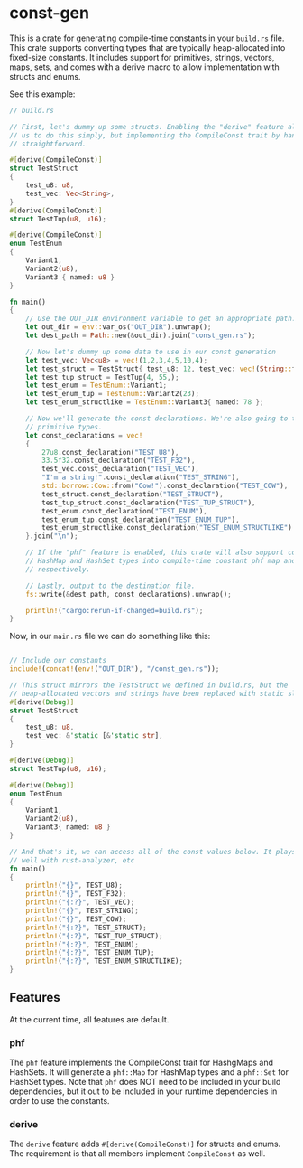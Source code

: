 # const-gen

This is a crate for generating compile-time constants in your `build.rs` file. This crate supports converting types that are typically heap-allocated into fixed-size constants. It includes support for primitives, strings, vectors, maps, sets, and comes with a derive macro to allow implementation with structs and enums.

See this example:
```rust
// build.rs

// First, let's dummy up some structs. Enabling the "derive" feature allows
// us to do this simply, but implementing the CompileConst trait by hand is
// straightforward.

#[derive(CompileConst)]
struct TestStruct
{
    test_u8: u8,
    test_vec: Vec<String>,
}
#[derive(CompileConst)]
struct TestTup(u8, u16);

#[derive(CompileConst)]
enum TestEnum
{
    Variant1,
    Variant2(u8),
    Variant3 { named: u8 }
}

fn main() 
{
    // Use the OUT_DIR environment variable to get an appropriate path.
    let out_dir = env::var_os("OUT_DIR").unwrap();
    let dest_path = Path::new(&out_dir).join("const_gen.rs");

    // Now let's dummy up some data to use in our const generation
    let test_vec: Vec<u8> = vec!(1,2,3,4,5,10,4);
    let test_struct = TestStruct{ test_u8: 12, test_vec: vec!(String::from("Hello there.")) };
    let test_tup_struct = TestTup(4, 55,);
    let test_enum = TestEnum::Variant1;
    let test_enum_tup = TestEnum::Variant2(23);
    let test_enum_structlike = TestEnum::Variant3{ named: 78 };

    // Now we'll generate the const declarations. We're also going to test with some
    // primitive types. 
    let const_declarations = vec!
    {
        27u8.const_declaration("TEST_U8"),
        33.5f32.const_declaration("TEST_F32"),
        test_vec.const_declaration("TEST_VEC"),
        "I'm a string!".const_declaration("TEST_STRING"),
        std::borrow::Cow::from("Cow!").const_declaration("TEST_COW"),
        test_struct.const_declaration("TEST_STRUCT"),
        test_tup_struct.const_declaration("TEST_TUP_STRUCT"),
        test_enum.const_declaration("TEST_ENUM"),
        test_enum_tup.const_declaration("TEST_ENUM_TUP"),
        test_enum_structlike.const_declaration("TEST_ENUM_STRUCTLIKE")
    }.join("\n");

    // If the "phf" feature is enabled, this crate will also support converting
    // HashMap and HashSet types into compile-time constant phf map and set types 
    // respectively.

    // Lastly, output to the destination file.
    fs::write(&dest_path, const_declarations).unwrap();

    println!("cargo:rerun-if-changed=build.rs");
}

```

Now, in our `main.rs` file we can do something like this:

```rs

// Include our constants
include!(concat!(env!("OUT_DIR"), "/const_gen.rs"));

// This struct mirrors the TestStruct we defined in build.rs, but the 
// heap-allocated vectors and strings have been replaced with static slices
#[derive(Debug)]
struct TestStruct
{
    test_u8: u8,
    test_vec: &'static [&'static str],
}

#[derive(Debug)]
struct TestTup(u8, u16);

#[derive(Debug)]
enum TestEnum
{
    Variant1,
    Variant2(u8),
    Variant3{ named: u8 }
}

// And that's it, we can access all of the const values below. It plays quite
// well with rust-analyzer, etc
fn main() 
{
    println!("{}", TEST_U8);
    println!("{}", TEST_F32);
    println!("{:?}", TEST_VEC);
    println!("{}", TEST_STRING);
    println!("{}", TEST_COW);
    println!("{:?}", TEST_STRUCT);
    println!("{:?}", TEST_TUP_STRUCT);
    println!("{:?}", TEST_ENUM);
    println!("{:?}", TEST_ENUM_TUP);
    println!("{:?}", TEST_ENUM_STRUCTLIKE);
}
```

## Features

At the current time, all features are default. 

### phf
The `phf` feature implements the CompileConst trait for HashgMaps and HashSets. It will generate a `phf::Map` for HashMap types and a `phf::Set` for HashSet types. Note that `phf` does NOT need to be included in your build dependencies, but it out to be included in your runtime dependencies in order to use the constants.

### derive
The `derive` feature adds `#[derive(CompileConst)]` for structs and enums. The requirement is that all members implement `CompileConst` as well.